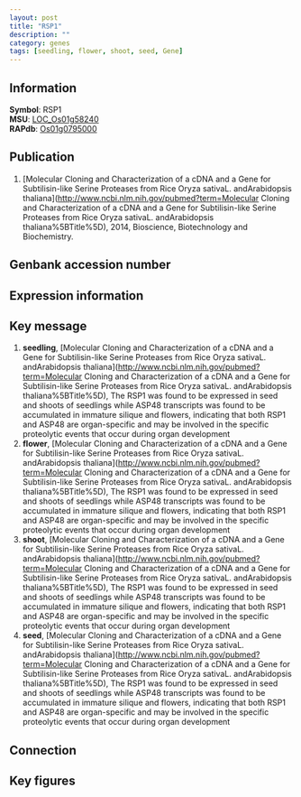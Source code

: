 ```yaml
---
layout: post
title: "RSP1"
description: ""
category: genes
tags: [seedling, flower, shoot, seed, Gene]
---
```


## Information
__Symbol__: RSP1  
__MSU__: [LOC_Os01g58240](http://rice.plantbiology.msu.edu/cgi-bin/ORF_infopage.cgi?orf=LOC_Os01g58240)  
__RAPdb__: [Os01g0795000](http://rapdb.dna.affrc.go.jp/viewer/gbrowse_details/irgsp1?name=Os01g0795000)  

## Publication
1. [Molecular Cloning and Characterization of a cDNA and a Gene for Subtilisin-like Serine Proteases from Rice Oryza sativaL. andArabidopsis thaliana](http://www.ncbi.nlm.nih.gov/pubmed?term=Molecular Cloning and Characterization of a cDNA and a Gene for Subtilisin-like Serine Proteases from Rice Oryza sativaL. andArabidopsis thaliana%5BTitle%5D), 2014, Bioscience, Biotechnology and Biochemistry.

## Genbank accession number

## Expression information

## Key message
1. __seedling__, [Molecular Cloning and Characterization of a cDNA and a Gene for Subtilisin-like Serine Proteases from Rice Oryza sativaL. andArabidopsis thaliana](http://www.ncbi.nlm.nih.gov/pubmed?term=Molecular Cloning and Characterization of a cDNA and a Gene for Subtilisin-like Serine Proteases from Rice Oryza sativaL. andArabidopsis thaliana%5BTitle%5D),  The RSP1 was found to be expressed in seed and shoots of seedlings while ASP48 transcripts was found to be accumulated in immature silique and flowers, indicating that both RSP1 and ASP48 are organ-specific and may be involved in the specific proteolytic events that occur during organ development
2. __flower__, [Molecular Cloning and Characterization of a cDNA and a Gene for Subtilisin-like Serine Proteases from Rice Oryza sativaL. andArabidopsis thaliana](http://www.ncbi.nlm.nih.gov/pubmed?term=Molecular Cloning and Characterization of a cDNA and a Gene for Subtilisin-like Serine Proteases from Rice Oryza sativaL. andArabidopsis thaliana%5BTitle%5D),  The RSP1 was found to be expressed in seed and shoots of seedlings while ASP48 transcripts was found to be accumulated in immature silique and flowers, indicating that both RSP1 and ASP48 are organ-specific and may be involved in the specific proteolytic events that occur during organ development
3. __shoot__, [Molecular Cloning and Characterization of a cDNA and a Gene for Subtilisin-like Serine Proteases from Rice Oryza sativaL. andArabidopsis thaliana](http://www.ncbi.nlm.nih.gov/pubmed?term=Molecular Cloning and Characterization of a cDNA and a Gene for Subtilisin-like Serine Proteases from Rice Oryza sativaL. andArabidopsis thaliana%5BTitle%5D),  The RSP1 was found to be expressed in seed and shoots of seedlings while ASP48 transcripts was found to be accumulated in immature silique and flowers, indicating that both RSP1 and ASP48 are organ-specific and may be involved in the specific proteolytic events that occur during organ development
4. __seed__, [Molecular Cloning and Characterization of a cDNA and a Gene for Subtilisin-like Serine Proteases from Rice Oryza sativaL. andArabidopsis thaliana](http://www.ncbi.nlm.nih.gov/pubmed?term=Molecular Cloning and Characterization of a cDNA and a Gene for Subtilisin-like Serine Proteases from Rice Oryza sativaL. andArabidopsis thaliana%5BTitle%5D),  The RSP1 was found to be expressed in seed and shoots of seedlings while ASP48 transcripts was found to be accumulated in immature silique and flowers, indicating that both RSP1 and ASP48 are organ-specific and may be involved in the specific proteolytic events that occur during organ development

## Connection

## Key figures


